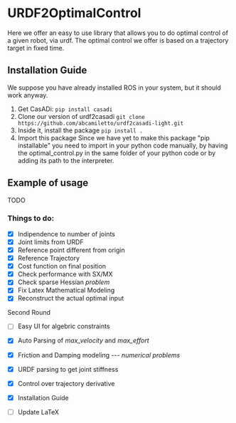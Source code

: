 # URDF2OptimalControl
Here we offer an easy to use library that allows you to do optimal control of a given robot, via urdf.
The optimal control we offer is based on a trajectory target in fixed time.

## Installation Guide
We suppose you have already installed ROS in your system, but it should work anyway.
1. Get CasADi: `pip install casadi`
2. Clone our version of urdf2casadi `git clone https://github.com/abcamiletto/urdf2casadi-light.git`
3. Inside it, install the package `pip install .`
4. Import this package
Since we have yet to make this package "pip installable" you need to import in your python code manually, by having the optimal_control.py in the same folder of your python code or by adding its path to the interpreter.

## Example of usage
TODO


### Things to do:

- [x] Indipendence to number of joints
- [x] Joint limits from URDF
- [x] Reference point different from origin
- [x] Reference Trajectory
- [x] Cost function on final position
- [x] Check performance with SX/MX
- [x] Check sparse Hessian *problem*
- [x] Fix Latex Mathematical Modeling
- [x] Reconstruct the actual optimal input

Second Round

- [ ] Easy UI for algebric constraints
- [x] Auto Parsing of *max_velocity* and *max_effort*
- [x] Friction and Damping modeling --- *numerical problems*
- [x] URDF parsing to get joint stiffness 
- [x] Control over trajectory derivative
- [x] Installation Guide
- [ ] Update LaTeX

